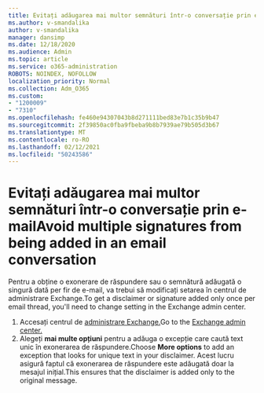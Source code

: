 ```yaml
---
title: Evitați adăugarea mai multor semnături într-o conversație prin e-mail
ms.author: v-smandalika
author: v-smandalika
manager: dansimp
ms.date: 12/18/2020
ms.audience: Admin
ms.topic: article
ms.service: o365-administration
ROBOTS: NOINDEX, NOFOLLOW
localization_priority: Normal
ms.collection: Adm_O365
ms.custom:
- "1200009"
- "7310"
ms.openlocfilehash: fe460e94307043b8d271111bed83e7b1c35b9b47
ms.sourcegitcommit: 2f39850ac0fba9fbeba9b8b7939ae79b505d3b67
ms.translationtype: MT
ms.contentlocale: ro-RO
ms.lasthandoff: 02/12/2021
ms.locfileid: "50243586"
---
```

# <a name="avoid-multiple-signatures-from-being-added-in-an-email-conversation"></a><span data-ttu-id="4481e-102">Evitați adăugarea mai multor semnături într-o conversație prin e-mail</span><span class="sxs-lookup"><span data-stu-id="4481e-102">Avoid multiple signatures from being added in an email conversation</span></span>

<span data-ttu-id="4481e-103">Pentru a obține o exonerare de răspundere sau o semnătură adăugată o singură dată per fir de e-mail, va trebui să modificați setarea în centrul de administrare Exchange.</span><span class="sxs-lookup"><span data-stu-id="4481e-103">To get a disclaimer or signature added only once per email thread, you'll need to change setting in the Exchange admin center.</span></span>

1. <span data-ttu-id="4481e-104">Accesați centrul de [administrare Exchange.](https://go.microsoft.com/fwlink/p/?linkid=2059104)</span><span class="sxs-lookup"><span data-stu-id="4481e-104">Go to the [Exchange admin center.](https://go.microsoft.com/fwlink/p/?linkid=2059104)</span></span>
2. <span data-ttu-id="4481e-105">Alegeți **mai multe opțiuni** pentru a adăuga o excepție care caută text unic în exonerarea de răspundere.</span><span class="sxs-lookup"><span data-stu-id="4481e-105">Choose **More options** to add an exception that looks for unique text in your disclaimer.</span></span> <span data-ttu-id="4481e-106">Acest lucru asigură faptul că exonerarea de răspundere este adăugată doar la mesajul inițial.</span><span class="sxs-lookup"><span data-stu-id="4481e-106">This ensures that the disclaimer is added only to the original message.</span></span>

